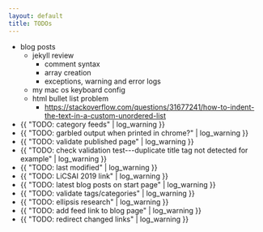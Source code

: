 ```yaml
---
layout: default
title: TODOs
---
```

- blog posts
  - jekyll review
    - comment syntax
    - array creation
    - exceptions, warning and error logs
  - my mac os keyboard config
  - html bullet list problem
    - https://stackoverflow.com/questions/31677241/how-to-indent-the-text-in-a-custom-unordered-list
- {{ "TODO: category feeds" | log_warning }}
- {{ "TODO: garbled output when printed in chrome?" | log_warning }}
- {{ "TODO: validate published page" | log_warning }}
- {{ "TODO: check validation test---duplicate title tag not detected for example" | log_warning }}
- {{ "TODO: last modified" | log_warning }}
- {{ "TODO: LiCSAI 2019 link" | log_warning }}
- {{ "TODO: latest blog posts on start page" | log_warning }}
- {{ "TODO: validate tags/categories" | log_warning }}
- {{ "TODO: ellipsis research" | log_warning }}
- {{ "TODO: add feed link to blog page" | log_warning }}
- {{ "TODO: redirect changed links" | log_warning }}
